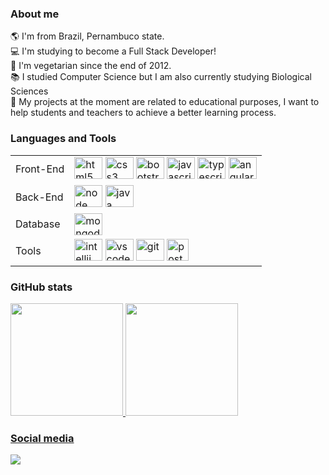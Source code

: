 ### About me
:earth_americas: I'm from Brazil, Pernambuco state. <br />
:computer: I'm studying to become a Full Stack Developer! <br />
:seedling: I'm vegetarian since the end of 2012. <br />
:books: I studied Computer Science but I am also currently studying Biological Sciences <br />
:dart: My projects at the moment are related to educational purposes, I want to help students and teachers to achieve a better learning process. <br />

### Languages and Tools
<div>
<!--   <h6>Front-end</h6>
  <img height="35" alt="html5" src="https://cdn.jsdelivr.net/gh/devicons/devicon/icons/html5/html5-plain.svg" />
  <img height="35" alt="css3" src="https://cdn.jsdelivr.net/gh/devicons/devicon/icons/css3/css3-plain.svg" />
  <img height="35" alt="bootstrap" src="https://cdn.jsdelivr.net/gh/devicons/devicon/icons/bootstrap/bootstrap-plain.svg" />
  <img height="35" alt="javascript" src="https://cdn.jsdelivr.net/gh/devicons/devicon/icons/javascript/javascript-original.svg" /> 
  <img height="35" alt="typescript" src="https://cdn.jsdelivr.net/gh/devicons/devicon/icons/typescript/typescript-original.svg" />
  <img height="35" alt="angular" src="https://cdn.jsdelivr.net/gh/devicons/devicon/icons/angularjs/angularjs-plain.svg" />
  <br/>
  <h6>Back-end</h6>
  <img height="35" alt="node" src="https://cdn.jsdelivr.net/gh/devicons/devicon/icons/nodejs/nodejs-original.svg" />
  <img height="35" alt="java" src="https://cdn.jsdelivr.net/gh/devicons/devicon/icons/java/java-original.svg" />
  <br/>
  <h6>Database</h6>
  <img height="35" alt="mongodb" src="https://cdn.jsdelivr.net/gh/devicons/devicon/icons/mongodb/mongodb-plain.svg" />
  <br/>
  <h6>Tools</h6>
  <img height="35" alt="intellij" src="https://cdn.jsdelivr.net/gh/devicons/devicon/icons/intellij/intellij-original.svg" />
  <img height="35" alt="vscode" src="https://cdn.jsdelivr.net/gh/devicons/devicon/icons/vscode/vscode-original.svg" />
  <img height="35" alt="git" src="https://cdn.jsdelivr.net/gh/devicons/devicon/icons/git/git-original.svg" />
  <img height="35" alt="postman" src="https://www.vectorlogo.zone/logos/getpostman/getpostman-icon.svg" /> -->
  
  <table>
    <tbody>
      <tr>
        <td>Front-End</td>
        <td>
          <img height="35" width="45" alt="html5" src="https://cdn.jsdelivr.net/gh/devicons/devicon/icons/html5/html5-plain.svg" />
          <img height="35" width="45" alt="css3" src="https://cdn.jsdelivr.net/gh/devicons/devicon/icons/css3/css3-plain.svg" />
          <img height="35" width="45" alt="bootstrap" src="https://cdn.jsdelivr.net/gh/devicons/devicon/icons/bootstrap/bootstrap-plain.svg" />
          <img height="35" width="45" alt="javascript" src="https://cdn.jsdelivr.net/gh/devicons/devicon/icons/javascript/javascript-original.svg" /> 
          <img height="35" width="45" alt="typescript" src="https://cdn.jsdelivr.net/gh/devicons/devicon/icons/typescript/typescript-original.svg" />
          <img height="35" width="45" alt="angular" src="https://cdn.jsdelivr.net/gh/devicons/devicon/icons/angularjs/angularjs-plain.svg" />
        </td>
      </tr>
      <tr>
        <td>Back-End</td>
        <td>
          <img height="35" width="45" alt="node" src="https://cdn.jsdelivr.net/gh/devicons/devicon/icons/nodejs/nodejs-original.svg" />
          <img height="35" width="45" alt="java" src="https://cdn.jsdelivr.net/gh/devicons/devicon/icons/java/java-original.svg" />
        </td>
      </tr>
      <tr>
        <td>Database</td>
        <td>
          <img height="35" width="45" alt="mongodb" src="https://cdn.jsdelivr.net/gh/devicons/devicon/icons/mongodb/mongodb-plain.svg" />
        </td>
      </tr>
      <tr>
        <td>Tools</td>
        <td>
          <img height="35" width="45" alt="intellij" src="https://cdn.jsdelivr.net/gh/devicons/devicon/icons/intellij/intellij-original.svg" />
          <img height="35" width="45" alt="vscode" src="https://cdn.jsdelivr.net/gh/devicons/devicon/icons/vscode/vscode-original.svg" />
          <img height="35" width="45" alt="git" src="https://cdn.jsdelivr.net/gh/devicons/devicon/icons/git/git-original.svg" />
          <img height="35" alt="postman" src="https://www.vectorlogo.zone/logos/getpostman/getpostman-icon.svg" />
        </td>
      </tr>      
    </tbody>
  </table>
</div>

### GitHub stats
<div align="">
  <a href="https://github.com/ambrosiaandrade">
  <img height="180em" src="https://github-readme-stats.vercel.app/api?username=ambrosiaandrade&show_icons=true&theme=buefy&include_all_commits=true&count_private=true"/>
  <img height="180em" src="https://github-readme-stats.vercel.app/api/top-langs/?username=ambrosiaandrade&layout=compact&langs_count=7&theme=buefy"/>
</div>
   
### Social media

<div>
    <a href="https://www.linkedin.com/in/ambrosiaandrade" target="_blank"><img src="https://img.shields.io/badge/-LinkedIn-%230077B5?style=for-the-badge&logo=linkedin&logoColor=white" target="_blank"></a> 
</div>  
